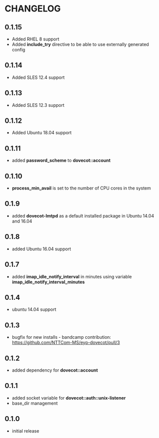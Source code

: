 # CHANGELOG

## 0.1.15

* Added RHEL 8 support
* Added **include_try** directive to be able to use externally generated config

## 0.1.14

* Added SLES 12.4 support

## 0.1.13

* Added SLES 12.3 support

## 0.1.12

* Added Ubuntu 18.04 support

## 0.1.11

* added **password_scheme** to **dovecot::account**

## 0.1.10

* **process_min_avail** is set to the number of CPU cores in the system

## 0.1.9

* added **dovecot-lmtpd** as a default installed package in Ubuntu 14.04 and 16.04

## 0.1.8

* added Ubuntu 16.04 support

## 0.1.7

* added **imap_idle_notify_interval** in minutes using variable **imap_idle_notify_interval_minutes**

## 0.1.4

* ubuntu 14.04 support

## 0.1.3

* bugfix for new installs - bandcamp contribution: https://github.com/NTTCom-MS/eyp-dovecot/pull/3

## 0.1.2

* added dependency for **dovecot::account**

## 0.1.1

* added socket variable for **dovecot::auth::unix-listener**
* base_dir management

## 0.1.0

* initial release
